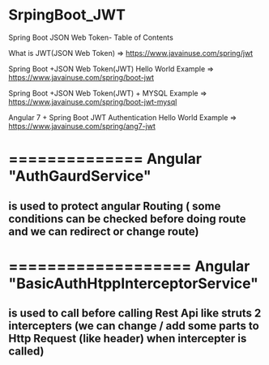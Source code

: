 # SrpingBoot_JWT
Spring Boot JSON Web Token- Table of Contents


What is JWT(JSON Web Token) => https://www.javainuse.com/spring/jwt  

Spring Boot +JSON Web Token(JWT) Hello World Example => https://www.javainuse.com/spring/boot-jwt

Spring Boot +JSON Web Token(JWT) + MYSQL  Example => https://www.javainuse.com/spring/boot-jwt-mysql

Angular 7 + Spring Boot JWT Authentication Hello World Example => https://www.javainuse.com/spring/ang7-jwt

==============
Angular "AuthGaurdService" 
===========
is used to protect angular Routing ( some conditions can be checked before doing route and we can redirect or change route)
-----------------------------------------------------------------------------------------------------------------------------------

===================
Angular "BasicAuthHtppInterceptorService"
==================
is used to call before calling Rest Api like struts 2 intercepters (we can change / add some parts to Http Request (like header) when intercepter is called)
-------------------------------------------------------------------------------------------------------------------------------------
